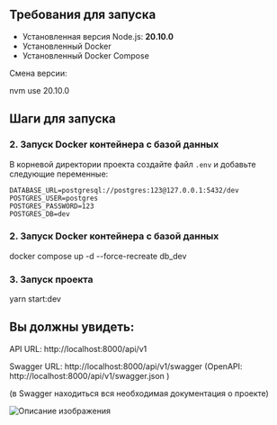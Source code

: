 ## Требования для запуска

- Установленная версия Node.js: **20.10.0**
- Установленный Docker
- Установленный Docker Compose

Смена версии: 

nvm use 20.10.0

## Шаги для запуска

### 2. Запуск Docker контейнера с базой данных

В корневой директории проекта создайте файл `.env` и добавьте следующие переменные:

```env
DATABASE_URL=postgresql://postgres:123@127.0.0.1:5432/dev
POSTGRES_USER=postgres
POSTGRES_PASSWORD=123
POSTGRES_DB=dev
```

### 2. Запуск Docker контейнера с базой данных

docker compose up -d --force-recreate db_dev

### 3. Запуск проекта

yarn start:dev

## Вы должны увидеть:
API URL: http://localhost:8000/api/v1

Swagger URL: http://localhost:8000/api/v1/swagger (OpenAPI: http://localhost:8000/api/v1/swagger.json )

 (в Swagger находиться вся необходимая документация о проекте)
 
 ![Описание изображения](https://i.imgur.com/bKeNaoy.png)

